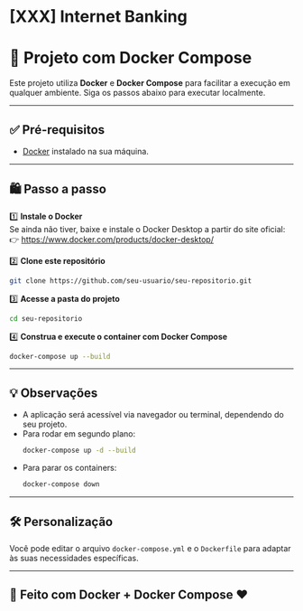 # [XXX] Internet Banking

# 🚀 Projeto com Docker Compose

Este projeto utiliza **Docker** e **Docker Compose** para facilitar a execução em qualquer ambiente. Siga os passos abaixo para executar localmente.

---

## ✅ Pré-requisitos

- [Docker](https://www.docker.com/products/docker-desktop/) instalado na sua máquina.

---

## 🛍️ Passo a passo

1️⃣ **Instale o Docker**  
Se ainda não tiver, baixe e instale o Docker Desktop a partir do site oficial:  
👉 https://www.docker.com/products/docker-desktop/

2️⃣ **Clone este repositório**  
```bash
git clone https://github.com/seu-usuario/seu-repositorio.git
```

3️⃣ **Acesse a pasta do projeto**  
```bash
cd seu-repositorio
```

4️⃣ **Construa e execute o container com Docker Compose**  
```bash
docker-compose up --build
```

---

## 💡 Observações

- A aplicação será acessível via navegador ou terminal, dependendo do seu projeto.
- Para rodar em segundo plano:
  ```bash
  docker-compose up -d --build
  ```
- Para parar os containers:
  ```bash
  docker-compose down
  ```

---

## 🛠️ Personalização

Você pode editar o arquivo `docker-compose.yml` e o `Dockerfile` para adaptar às suas necessidades específicas.

---

## 🐳 Feito com Docker + Docker Compose ❤️

